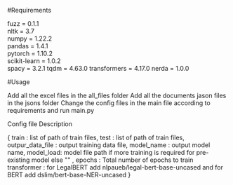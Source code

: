 #Requirements

fuzz = 0.1.1    
nltk = 3.7      
numpy = 1.22.2   
pandas = 1.4.1   
pytorch = 1.10.2  
scikit-learn = 1.0.2  
spacy = 3.2.1 
tqdm = 4.63.0
transformers = 4.17.0
nerda = 1.0.0

#Usage

Add all the excel files in the all_files folder
Add all the documents jason files in the jsons folder
Change the config files in the main file according to requirements and run main.py

Config file Description
  
{
    train : list of path of train files,
    test : list of path of train files,
    outpur_data_file : output training data file,
    model_name : output model name,
    model_load: model file path if more training is required for pre-existing model else "" ,
    epochs : Total number of epochs to train
    transformer : for LegalBERT add nlpaueb/legal-bert-base-uncased and for BERT add dslim/bert-base-NER-uncased
}
